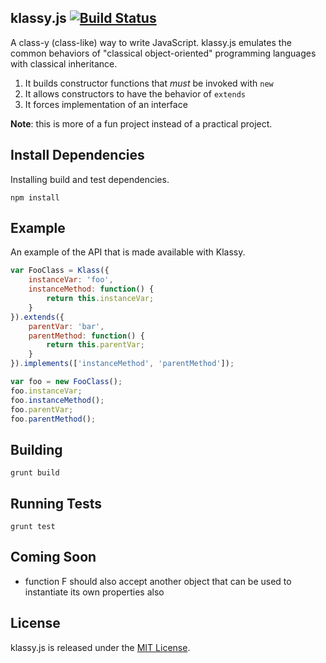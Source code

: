 ## klassy.js [![Build Status](https://travis-ci.org/wchan2/klassy.js.png?branch=master)](https://travis-ci.org/wchan2/klassy.js)

A class-y (class-like) way to write JavaScript. klassy.js emulates the common behaviors of "classical object-oriented" programming languages with classical inheritance. 

1. It builds constructor functions that _must_ be invoked with `new`
2. It allows constructors to have the behavior of `extends`
3. It forces implementation of an interface

**Note**: this is more of a fun project instead of a practical project.

## Install Dependencies

Installing build and test dependencies.

	npm install

## Example

An example of the API that is made available with Klassy.

```js
var FooClass = Klass({
	instanceVar: 'foo',
	instanceMethod: function() {
		return this.instanceVar;
	}
}).extends({
	parentVar: 'bar',
	parentMethod: function() {
		return this.parentVar;
	}
}).implements(['instanceMethod', 'parentMethod']);

var foo = new FooClass();
foo.instanceVar;
foo.instanceMethod();
foo.parentVar;
foo.parentMethod();
```

## Building

	grunt build

## Running Tests

	grunt test

## Coming Soon

- function F should also accept another object that can be used to instantiate its own properties also


## License

klassy.js is released under the [MIT License](http://www.opensource.org/licenses/MIT).